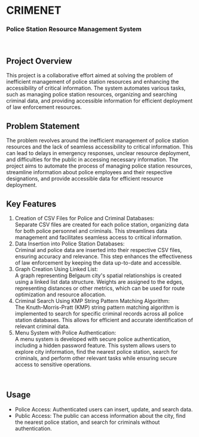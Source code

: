 # CRIMENET
<h3>Police Station Resource Management System</h3>
<br>

<h2>Project Overview</h2>
This project is a collaborative effort aimed at solving the problem of inefficient management of police station resources and enhancing the accessibility of critical information. The system automates various tasks, such as managing police station resources, organizing and searching criminal data, and providing accessible information for efficient deployment of law enforcement resources.
<br>

<h2>Problem Statement</h2>
The problem revolves around the inefficient management of police station resources and the lack of seamless accessibility to critical information. This can lead to delays in emergency responses, unclear resource deployment, and difficulties for the public in accessing necessary information. The project aims to automate the process of managing police station resources, streamline information about police employees and their respective designations, and provide accessible data for efficient resource deployment.
<br>

<h2>Key Features</h2>
<ol>
    <li>Creation of CSV Files for Police and Criminal Databases:
    </li>
    Separate CSV files are created for each police station, organizing data for both police personnel and criminals. This streamlines data management and facilitates seamless access to critical information.
    <li>Data Insertion into Police Station Databases:
    </li>
    Criminal and police data are inserted into their respective CSV files, ensuring accuracy and relevance. This step enhances the effectiveness of law enforcement by keeping the data up-to-date and accessible.
    <li>Graph Creation Using Linked List:
    </li>
    A graph representing Belgaum city's spatial relationships is created using a linked list data structure. Weights are assigned to the edges, representing distances or other metrics, which can be used for route optimization and resource allocation.
    <li>Criminal Search Using KMP String Pattern Matching Algorithm:
    </li>
    The Knuth-Morris-Pratt (KMP) string pattern matching algorithm is implemented to search for specific criminal records across all police station databases. This allows for efficient and accurate identification of relevant criminal data.
    <li>Menu System with Police Authentication:
    </li>
    A menu system is developed with secure police authentication, including a hidden password feature. This system allows users to explore city information, find the nearest police station, search for criminals, and perform other relevant tasks while ensuring secure access to sensitive operations.
</ol>
<br>
<h2>Usage</h2>
<ul>
    <li>Police Access: Authenticated users can insert, update, and search data.</li>
    <li>Public Access: The public can access information about the city, find the nearest police station, and search for criminals without authentication.</li>
</ul>